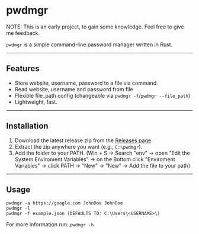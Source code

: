 # pwdmgr
NOTE: This is an early project, to gain some knowledge. Feel free to give me feedback.

`pwdmgr` is a simple command-line password manager written in Rust.

---

## Features
- Store website, username, password to a file via command.
- Read website, username and password from file
- Flexible file_path config (changeable via `pwdmgr -f`/`pwdmgr --file_path`)
- Lightweight, fast.

---

## Installation
1. Download the latest release zip from the [Releases page](https://github.com/tankz3508/pwdmgr/releases).
2. Extract the zip anywhere you want (e.g., `C:\pwdmgr`).
3. Add the folder to your PATH. (Win + S -> Search "env" -> open "Edit the System Enviroment Variables" -> on the Bottom click "Enviroment Variables" -> click PATH -> "New" -> "New" -> Add the file to your path)

---

## Usage
```
pwdmgr -a https://google.com JohnDoe JohnDoe
pwdmgr -l
pwdmgr -f example.json (DEFAULTS TO: C:\Users\<USERNAME>\)
```
For more information run: `pwdmgr -h`
